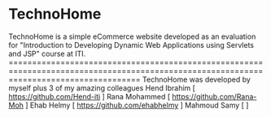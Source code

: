 # TechnoHome
TechnoHome is a simple eCommerce website developed as an evaluation for "Introduction to Developing Dynamic Web Applications using Servlets and JSP" course at ITI.
======================================================================================================================================== TechnoHome was developed by myself plus 3 of my amazing colleagues
    Hend Ibrahim [ https://github.com/Hend-iti ]
    Rana Mohammed [ https://github.com/Rana-Moh ]
    Ehab Helmy  [ https://github.com/ehabhelmy ]
    Mahmoud Samy [  ]
